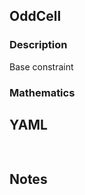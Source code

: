 ## OddCell

### Description

Base constraint

### Mathematics

## YAML

```yaml
    
```

## Notes

